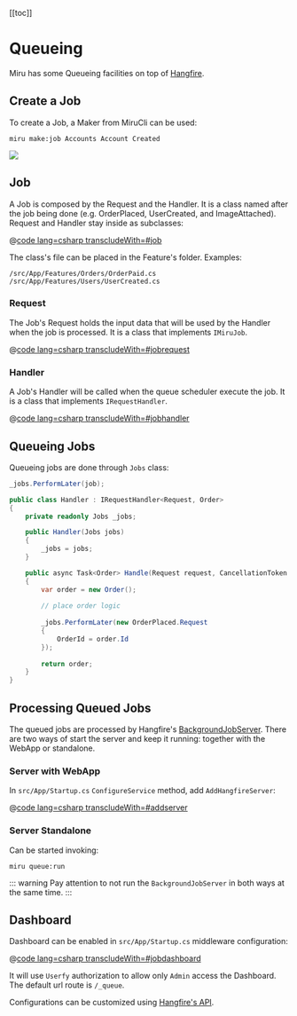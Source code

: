 <!--
Introduction
  hangfire
  job, handler, queueing, dashboard
Create
Job
  file
  Request
  Handler
Queueing Jobs
  PerformLater
Processing Jobs
  in the app (startup)
  separated process (miru:queue)
Dashboard
  config
  accessing
  protecting
    (middleware should be after UseSession UseAuthentication)
TODO: Testing
  if is queueing
  the handler
TODO: Examples
TODO: References
-->

[[toc]]

# Queueing

Miru has some Queueing facilities on top of [Hangfire](https://www.hangfire.io/).

## Create a Job

To create a Job, a Maker from MiruCli can be used:

```shell
miru make:job Accounts Account Created
```

![](/Queueing-Make.png)

## Job

A Job is composed by the Request and the Handler. It is a class named after the job being done (e.g. OrderPlaced, UserCreated, and ImageAttached). Request and Handler stay inside as subclasses:

@[code lang=csharp transcludeWith=#job](@/samples/Skeleton/src/Skeleton/Features/Orders/OrderPaid.cs)

The class's file can be placed in the Feature's folder. Examples:

```
/src/App/Features/Orders/OrderPaid.cs
/src/App/Features/Users/UserCreated.cs
```

### Request

The Job's Request holds the input data that will be used by the Handler when the job is processed. It is a class that implements ```IMiruJob```.

@[code lang=csharp transcludeWith=#jobrequest](@/samples/Skeleton/src/Skeleton/Features/Orders/OrderPlaced.cs)

### Handler

A Job's Handler will be called when the queue scheduler execute the job. It is a class that implements ```IRequestHandler```.

@[code lang=csharp transcludeWith=#jobhandler](@/samples/Skeleton/src/Skeleton/Features/Orders/OrderPlaced.cs)

## Queueing Jobs

Queueing jobs are done through ```Jobs``` class:

```csharp
_jobs.PerformLater(job);
```

```csharp
public class Handler : IRequestHandler<Request, Order>
{
    private readonly Jobs _jobs;

    public Handler(Jobs jobs)
    {
        _jobs = jobs;
    }

    public async Task<Order> Handle(Request request, CancellationToken cancellationToken)
    {
        var order = new Order();
        
        // place order logic
        
        _jobs.PerformLater(new OrderPlaced.Request
        {
            OrderId = order.Id
        });
        
        return order;
    }
}
```

## Processing Queued Jobs

The queued jobs are processed by Hangfire's [BackgroundJobServer](https://docs.hangfire.io/en/latest/background-processing/index.html). There are two ways of start the server and keep it running: together with the WebApp or standalone.

### Server with WebApp

In ```src/App/Startup.cs``` ```ConfigureService``` method, add ```AddHangfireServer```:

@[code lang=csharp transcludeWith=#addserver](@/samples/Mong/src/Mong/Startup.cs)

### Server Standalone

Can be started invoking:

```shell
miru queue:run
```

::: warning
Pay attention to not run the ```BackgroundJobServer``` in both ways at the same time.
:::

## Dashboard

Dashboard can be enabled in ```src/App/Startup.cs``` middleware configuration:

@[code lang=csharp transcludeWith=#jobdashboard](@/samples/Mong/src/Mong/Startup.cs)

It will use ```Userfy``` authorization to allow only ```Admin``` access the Dashboard. The default url route is ```/_queue```.

Configurations can be customized using [Hangfire's API](https://docs.hangfire.io/en/latest/configuration/using-dashboard.html).
